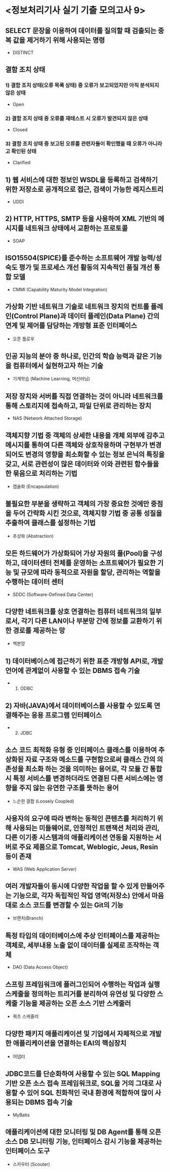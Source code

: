 # <정보처리기사 실기 기출 모의고사 9>

## SELECT 문장을 이용하여 데이터를 질의할 때 검출되는 중복 값을 제거하기 위해 사용되는 명령

* DISTINCT

## 결함 조치 상태

### 1) 결함 조치 상태(오류 목록 상태) 중 오류가 보고되었지만 아직 분석되지 않은 상태

* Open

### 2) 결함 조치 상태 중 오류를 재테스트 시 오류가 발견되지 않은 상태

* Closed

### 3) 결함 조치 상태 중 보고된 오류를 관련자들이 확인했을 때 오류가 아니라고 확인된 상태

* Clarified

## 1) 웹 서비스에 대한 정보인 WSDL을 등록하고 검색하기 위한 저장소로 공개적으로 접근, 검색이 가능한 레지스트리

* UDDI

## 2) HTTP, HTTPS, SMTP 등을 사용하여 XML 기반의 메시지를 네트워크 상태에서 교환하는 프로토콜

* SOAP

## ISO15504(SPICE)를 준수하는 소프트웨어 개발 능력/성숙도 평가 및 프로세스 개선 활동의 지속적인 품질 개선 통합 모델

* CMMI (Capability Maturity Model Integration)

## 가상화 기반 네트워크 기술로 네트워크 장치의 컨트롤 플레인(Control Plane)과 데이터 플레인(Data Plane) 간의 연계 및 제어를 담당하는 개방형 표준 인터페이스

* 오픈 플로우

## 인공 지능의 분야 중 하나로, 인간의 학습 능력과 같은 기능을 컴퓨터에서 실현하고자 하는 기술

* 기계학습 (Machine Learning, 머신러닝)

## 저장 장치와 서버를 직접 연결하는 것이 아니라 네트워크를 통해 스토리지에 접속하고, 파일 단위로 관리하는 장치

* NAS (Network Attached Storage)

## 객체지향 기법 중 객체의 상세한 내용을 개체 외부에 감추고 메시지를 통하여 다른 객체와 상호작용하며 구현부가 변경되어도 변경의 영향을 최소화할 수 있는 정보 은닉의 특징을 갖고, 서로 관련성이 많은 데이터와 이와 관련된 함수들을 한 묶음으로 처리하는 기법

* 캡슐화 (Encapsulation)

## 불필요한 부분을 생략하고 객체의 가장 중요한 것에만 중점을 두어 간략화 시킨 것으로, 객체지향 기법 중 공통 성질을 추출하여 클래스를 설정하는 기법

* 추상화 (Abstraction)

## 모든 하드웨어가 가상화되어 가상 자원의 풀(Pool)을 구성하고, 데이터센터 전체를 운영하는 소프트웨어가 필요한 기능 및 규모에 따라 동적으로 자원을 할당, 관리하는 역할을 수행하는 데이터 센터

* SDDC (Software-Defined Data Center)

## 다양한 네트워크를 상호 연결하는 컴퓨터 네트워크의 일부로서, 각기 다른 LAN이나 부분망 간에 정보를 교환하기 위한 경로를 제공하는 망

* 백본망

## 1) 데이터베이스에 접근하기 위한 표준 개방형 API로, 개발 언어에 관계없이 사용할 수 있는 DBMS 접속 기술

* 1) ODBC

## 2) 자바(JAVA)에서 데이터베이스를 사용할 수 있도록 연결해주는 응용 프로그램 인터페이스

* 2) JDBC

## 소스 코드 최적화 유형 중 인터페이스 클래스를 이용하여 추상화된 자료 구조와 메소드를 구현함으로써 클래스 간의 의존성을 최소화 하는 것을 의미하는 용어로, 각 모듈 간 통합 시 특정 서비스를 변경하더라도 연결된 다른 서비스에는 영향을 주지 않는 유연한 구조를 뜻하는 용어

* 느슨한 결합 (Loosely Coupled)

## 사용자의 요구에 따라 변하는 동적인 콘텐츠를 처리하기 위해 사용되는 미들웨어로, 안정적인 트랜잭션 처리와 관리, 다른 이기종 시스템과의 애플리케이션 연동을 지원하는 서버로 주요 제품으로 Tomcat, Weblogic, Jeus, Resin 등이 존재

* WAS (Web Application Server)

## 여러 개발자들이 동시에 다양한 작업을 할 수 있게 만들어주는 기능으로, 각자 독립적인 작업 영역(저장소) 안에서 마음대로 소스 코드를 변경할 수 있는 Git의 기능

* 브랜치(Branch)

## 특정 타입의 데이터베이스에 추상 인터페이스를 제공하는 객체로, 세부내용 노출 없이 데이터를 실제로 조작하는 객체

* DAO (Data Access Object)

## 스프링 프레임워크에 플러그인되어 수행하는 작업과 실행 스케줄을 정의하는 트리거를 분리하여 유연성 및 다양한 스케줄 기능을 제공하는 오픈 소스 기반 스케줄러

* 쿼츠 스케줄러

## 다양한 패키지 애플리케이션 및 기업에서 자체적으로 개발한 애플리케이션을 연결하는 EAI의 핵심장치

* 어댑터

## JDBC코드를 단순화하여 사용할 수 있는 SQL Mapping 기반 오픈 소스 접속 프레임워크로, SQL을 거의 그대로 사용할 수 있어 SQL 친화적인 국내 환경에 적합하여 많이 사용되는 DBMS 접속 기술

* MyBatis

## 애플리케이션에 대한 모니터링 및 DB Agent를 통해 오픈 소스 DB 모니터링 기능, 인터페이스 감시 기능을 제공하는 인터페이스 도구

* 스카우터 (Scouter)